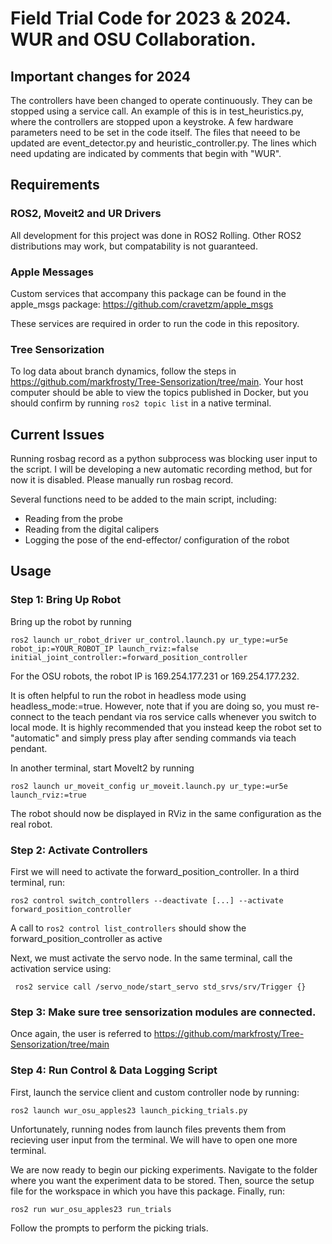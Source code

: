 # Field Trial Code for 2023 & 2024. WUR and OSU Collaboration.

## Important changes for 2024

The controllers have been changed to operate continuously. They can be stopped using a service call. An example of this is in test_heuristics.py, where the controllers are stopped upon a keystroke. 
A few hardware parameters need to be set in the code itself. The files that neeed to be updated are event_detector.py and heuristic_controller.py. The lines which need updating are indicated by comments that begin with "WUR". 

## Requirements

### ROS2, Moveit2 and UR Drivers
All development for this project was done in ROS2 Rolling. Other ROS2 distributions may work, but compatability is not guaranteed.

### Apple Messages
Custom services that accompany this package can be found in the apple_msgs package: https://github.com/cravetzm/apple_msgs

These services are required in order to run the code in this repository.

### Tree Sensorization

To log data about branch dynamics, follow the steps in https://github.com/markfrosty/Tree-Sensorization/tree/main. Your host computer should be able to view the topics published in Docker, but you should confirm by running ``` ros2 topic list ``` in a native terminal. 

## Current Issues

Running rosbag record as a python subprocess was blocking user input to the script. I will be developing a new automatic recording method, but for now it is disabled. Please manually run rosbag record.

Several functions need to be added to the main script, including:

* Reading from the probe
* Reading from the digital calipers
* Logging the pose of the end-effector/  configuration of the robot

## Usage

### Step 1: Bring Up Robot

Bring up the robot by running 

```
ros2 launch ur_robot_driver ur_control.launch.py ur_type:=ur5e robot_ip:=YOUR_ROBOT_IP launch_rviz:=false initial_joint_controller:=forward_position_controller 
```

For the OSU robots, the robot IP is 169.254.177.231 or 169.254.177.232. 

It is often helpful to run the robot in headless mode using headless_mode:=true. However, note that if you are doing so, you must re-connect to the teach pendant via ros service calls whenever you switch to local mode. It is highly recommended that you instead keep the robot set to "automatic" and simply press play after sending commands via teach pendant.

In another terminal, start MoveIt2 by running

```
ros2 launch ur_moveit_config ur_moveit.launch.py ur_type:=ur5e launch_rviz:=true
```

The robot should now be displayed in RViz in the same configuration as the real robot.

### Step 2: Activate Controllers

First we will need to activate the forward_position_controller. In a third terminal, run:

```
ros2 control switch_controllers --deactivate [...] --activate forward_position_controller
```

A call to ``` ros2 control list_controllers ``` should show the forward_position_controller as active

Next, we must activate the servo node. In the same terminal, call the activation service using:

```
 ros2 service call /servo_node/start_servo std_srvs/srv/Trigger {}

```

### Step 3: Make sure tree sensorization modules are connected.

Once again, the user is referred to https://github.com/markfrosty/Tree-Sensorization/tree/main

### Step 4: Run Control & Data Logging Script

First, launch the service client and custom controller node by running:

```
ros2 launch wur_osu_apples23 launch_picking_trials.py
```

Unfortunately, running nodes from launch files prevents them from recieving user input from the terminal. We will have to open one more terminal. 

We are now ready to begin our picking experiments. Navigate to the folder where you want the experiment data to be stored. Then, source the setup file for the workspace in which you have this package. Finally, run:

```
ros2 run wur_osu_apples23 run_trials
```

Follow the prompts to perform the picking trials.
